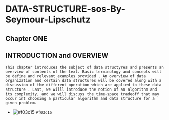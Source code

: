 # DATA-STRUCTURE-sos-By-Seymour-Lipschutz
## Chapter ONE
## INTRODUCTION and OVERVIEW
` This chapter introduces the subject of data structyres and presents an overview of contents of the text. Basic terminology and concepts will be define and relevant examples provided . An overview of data organization and certain data structures will be covered along with a discussion of the different operation which are applied to these data structure . Last, we willl introduce the notion of an algorithm and its complexity, and we will discuss the time-space tradeoff that may occur int choosing a particular algorithm and data structure for a given problem. `
- ![#f03c15](https://via.placeholder.com/15/f03c15/000000?text=+) `#f03c15`
